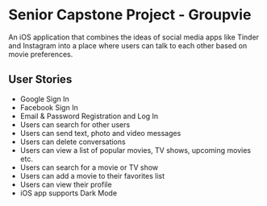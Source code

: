 # Senior Capstone Project - Groupvie
An iOS application that combines the ideas of social media apps like Tinder and Instagram into a place where users can talk to each other based on movie preferences.  

## User Stories  
- Google Sign In
- Facebook Sign In
- Email & Password Registration and Log In
- Users can search for other users
- Users can send text, photo and video messages
- Users can delete conversations
- Users can view a list of popular movies, TV shows, upcoming movies etc.
- Users can search for a movie or TV show
- Users can add a movie to their favorites list
- Users can view their profile 
- iOS app supports Dark Mode
